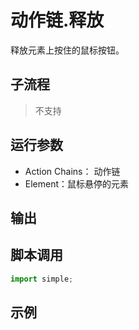 # 动作链.释放 
释放元素上按住的鼠标按钮。

## 子流程
> 不支持


## 运行参数

* Action Chains： 动作链
* Element：鼠标悬停的元素


## 输出

    


## 脚本调用

```python
import simple;

```

## 示例